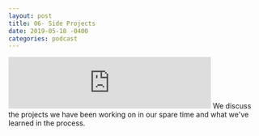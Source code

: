 ```yaml
---
layout: post
title: 06- Side Projects
date: 2019-05-18 -0400
categories: podcast
---
```


<iframe src="https://anchor.fm/randomly-typed/embed/episodes/6-Side-Projects-e42p9d/a-afiact" height="102px" width="400px" frameborder="0" scrolling="no"></iframe>
We discuss the projects we have been working on in our spare time and what we've learned in the process.